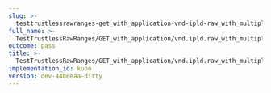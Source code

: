 ```yaml
---
slug: >-
  testtrustlessrawranges-get_with_application-vnd-ipld-raw_with_multiple_range_request_includes_correct_bytes#01-header_content-type
full_name: >-
  TestTrustlessRawRanges/GET_with_application/vnd.ipld.raw_with_multiple_range_request_includes_correct_bytes#01/Header_Content-Type
outcome: pass
title: >-
  TestTrustlessRawRanges/GET_with_application/vnd.ipld.raw_with_multiple_range_request_includes_correct_bytes#01/Header_Content-Type
implementation_id: kubo
version: dev-44b0eaa-dirty
---
```


